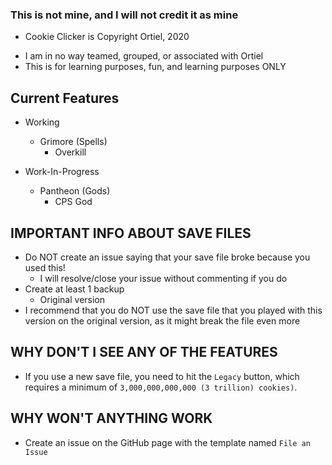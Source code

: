 ### This is not mine, and I will not credit it as mine
* Cookie Clicker is Copyright Ortiel, 2020
- I am in no way teamed, grouped, or associated with Ortiel
- This is for learning purposes, fun, and learning purposes ONLY


## Current Features
* Working
    - Grimore (Spells)
        * Overkill

* Work-In-Progress
    - Pantheon (Gods)
        * CPS God


## IMPORTANT INFO ABOUT SAVE FILES
* Do NOT create an issue saying that your save file broke because you used this!
    - I will resolve/close your issue without commenting if you do
* Create at least 1 backup
    - Original version
* I recommend that you do NOT use the save file that you played with this version on the original version, as it might break the file even more

## WHY DON'T I SEE ANY OF THE FEATURES
* If you use a new save file, you need to hit the `Legacy` button, which requires a minimum of `3,000,000,000,000 (3 trillion) cookies)`.

## WHY WON'T ANYTHING WORK
* Create an issue on the GitHub page with the template named `File an Issue`